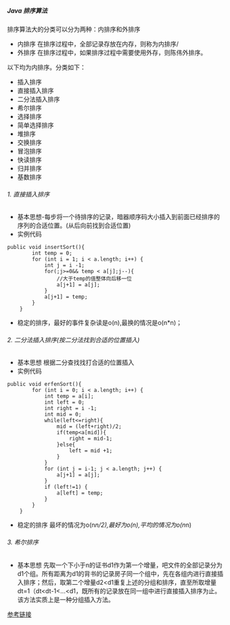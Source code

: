 ##### Java 排序算法
排序算法大的分类可以分为两种：内排序和外排序

* 内排序 在排序过程中，全部记录存放在内存，则称为内排序/
* 外排序 在排序过程中，如果排序过程中需要使用外存，则陈伟外排序。

以下均为内排序。分类如下：

* 插入排序 
 * 直接插入排序
 * 二分法插入排序
 * 希尔排序
* 选择排序
 * 简单选择排序
 * 堆排序
* 交换排序
 * 冒泡排序
 * 快读排序
* 归并排序
* 基数排序

###### 1. 直接插入排序
* 基本思想-每步将一个待排序的记录，暗器顺序码大小插入到前面已经排序的序列的合适位置。(从后向前找到合适位置)
* 实例代码
```
public void insertSort(){
		int temp = 0;
		for (int i = 1; i < a.length; i++) {
			int j = i -1;
			for(;j>=0&& temp < a[j];j--){
				//大于temp的值整体向后移一位
				a[j+1] = a[j];
			}
			a[j+1] = temp;
		}
	}
```

* 稳定的排序，最好的事件复杂读是o(n),最换的情况是o(n*n)；

###### 2. 二分法插入排序(按二分法找到合适的位置插入)

* 基本思想 根据二分查找找打合适的位置插入
* 实例代码
```
public void erfenSort(){
		for (int i = 0; i < a.length; i++) {
			int temp = a[i];
			int left = 0;
			int right = i -1;
			int mid = 0;
			while(left<=right){
				mid = (left+right)/2;
				if(temp<a[mid]){
					right = mid-1;
				}else{
					left = mid +1;
				}
			}
			for (int j = i-1; j < a.length; j++) {
				a[j+1] = a[j];
			}
			if (left!=1) {
				a[left] = temp;
			}
		}
	}
```

* 稳定的排序 最坏的情况为o(n*n/2),最好为o(n),平均的情况为o(n*n)

###### 3. 希尔排序

* 基本思想 先取一个下小于n的证书d1作为第一个增量，吧文件的全部记录分为d1个组。所有距离为d1的背书的记录房子同一个组中，先在各组内进行直接插入排序；然后，取第二个增量d2<d1重复上述的分组和排序，直至所取增量dt=1（dt<dt-1<...<d1，既所有的记录放在同一组中进行直接插入排序为止。该方法实质上是一种分组插入方法。

[参考链接](http://www.cnblogs.com/liuling/p/2013-7-24-01.html)


